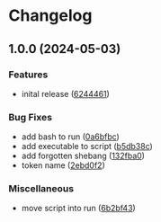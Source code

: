 # Changelog

## 1.0.0 (2024-05-03)


### Features

* inital release ([6244461](https://github.com/coquer/release-please-conflicting-check-action/commit/624446191d09c7f74095f3166251f718643b9ade))


### Bug Fixes

* add bash to run ([0a6bfbc](https://github.com/coquer/release-please-conflicting-check-action/commit/0a6bfbc0ec907c5dfa6e50e9e93f9cc48d081ff2))
* add executable to script ([b5db38c](https://github.com/coquer/release-please-conflicting-check-action/commit/b5db38c2539cb6e9cb4d4d92adec7d1ed5eebaf6))
* add forgotten shebang ([132fba0](https://github.com/coquer/release-please-conflicting-check-action/commit/132fba0fa3d602211993c82e34cb0cb71243d605))
* token name ([2ebd0f2](https://github.com/coquer/release-please-conflicting-check-action/commit/2ebd0f2097890b822b07981793043c6f96920097))


### Miscellaneous

* move script into run ([6b2bf43](https://github.com/coquer/release-please-conflicting-check-action/commit/6b2bf43ac8180d87d885a1ba041a4fd5da1cdf95))

